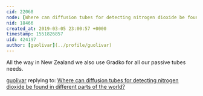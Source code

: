 ```yaml
---
cid: 22068
node: [Where can diffusion tubes for detecting nitrogen dioxide be found in different parts of the world?](../notes/warren/03-04-2019/where-can-diffusion-tubes-for-detecting-nitrogen-dioxide-be-found-in-different-parts-of-the-world)
nid: 18466
created_at: 2019-03-05 23:00:57 +0000
timestamp: 1551826857
uid: 424197
author: [guolivar](../profile/guolivar)
---
```


 All the way in New Zealand we also use Gradko for all our passive tubes needs.

[guolivar](../profile/guolivar) replying to: [Where can diffusion tubes for detecting nitrogen dioxide be found in different parts of the world?](../notes/warren/03-04-2019/where-can-diffusion-tubes-for-detecting-nitrogen-dioxide-be-found-in-different-parts-of-the-world)

